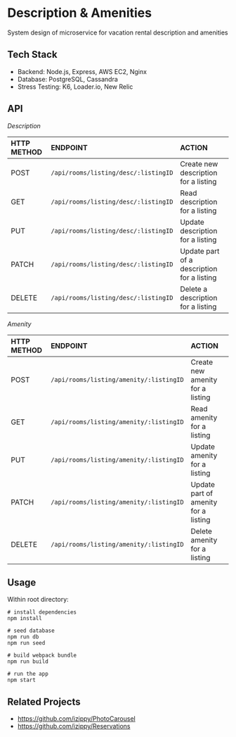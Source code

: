 # Description & Amenities
System design of microservice for vacation rental description and amenities

## Tech Stack
* Backend: Node.js, Express, AWS EC2, Nginx
* Database: PostgreSQL, Cassandra
* Stress Testing: K6, Loader.io, New Relic

## API
*Description*

| HTTP METHOD  | ENDPOINT                          | ACTION                                      |
|:--------|:---------------------------------------|:--------------------------------------------|
| POST    | `/api/rooms/listing/desc/:listingID`   | Create new description for a listing        |
| GET     | `/api/rooms/listing/desc/:listingID`   | Read description for a listing              |
| PUT     | `/api/rooms/listing/desc/:listingID`   | Update description for a listing            |
| PATCH   | `/api/rooms/listing/desc/:listingID`   | Update part of a description for a listing  |
| DELETE  | `/api/rooms/listing/desc/:listingID`   | Delete a description for a listing          |


*Amenity*

| HTTP METHOD  | ENDPOINT                          | ACTION                                   |
|:--------|:---------------------------------------|:-----------------------------------------|
| POST    | `/api/rooms/listing/amenity/:listingID`| Create new amenity for a listing         |
| GET     | `/api/rooms/listing/amenity/:listingID`| Read amenity for a listing               |
| PUT     | `/api/rooms/listing/amenity/:listingID`| Update amenity for a listing             |
| PATCH   | `/api/rooms/listing/amenity/:listingID`| Update part of amenity for a listing     |
| DELETE  | `/api/rooms/listing/amenity/:listingID`| Delete amenity for a listing             |

## Usage
Within root directory:

```
# install dependencies
npm install

# seed database
npm run db
npm run seed

# build webpack bundle
npm run build

# run the app
npm start
```

## Related Projects
* https://github.com/izippy/PhotoCarousel
* https://github.com/izippy/Reservations

